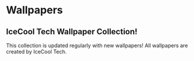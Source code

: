 # Wallpapers
## IceCool Tech Wallpaper Collection!

This collection is updated regularly with new wallpapers!
All wallpapers are created by IceCool Tech.


